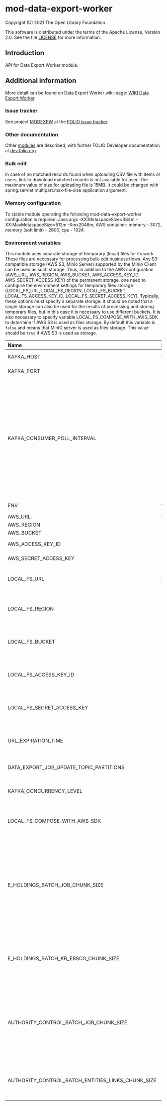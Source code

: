 # mod-data-export-worker

Copyright (C) 2021 The Open Library Foundation

This software is distributed under the terms of the Apache License,
Version 2.0. See the file [LICENSE](LICENSE) for more information.

## Introduction
API for Data Export Worker module.

## Additional information
More detail can be found on Data Export Worker wiki-page: [WIKI Data Export Worker](https://wiki.folio.org/pages/viewpage.action?pageId=52134948).

### Issue tracker
See project [MODEXPW](https://issues.folio.org/browse/MODEXPW)
at the [FOLIO issue tracker](https://dev.folio.org/guidelines/issue-tracker).

### Other documentation
Other [modules](https://dev.folio.org/source-code/#server-side) are described,
with further FOLIO Developer documentation at
[dev.folio.org](https://dev.folio.org/)

### Bulk edit
In case of no matched records found when uploading CSV file with items or users, link to download matched records is not available for user.
The maximum value of size for uploading file is 15MB. It could be changed with spring.servlet.multipart.max-file-size application argument.

### Memory configuration
To stable module operating the following mod-data-export-worker configuration is required: Java args -XX:MetaspaceSize=384m -XX:MaxMetaspaceSize=512m -Xmx2048m,
AWS container: memory - 3072, memory (soft limit) - 2600, cpu - 1024.

### Environment variables
This module uses separate storage of temporary (local) files for its work. These files are necessary for processing bulk-edit business flows. 
Any S3-compatible storage (AWS S3, Minio Server) supported by the Minio Client can be used as such storage. Thus, in addition to the 
AWS configuration (AWS_URL, AWS_REGION, AWS_BUCKET, AWS_ACCESS_KEY_ID, AWS_SECRET_ACCESS_KEY) of the permanent storage, 
one need to configure the environment settings for temporary files storage (LOCAL_FS_URL, LOCAL_FS_REGION, LOCAL_FS_BUCKET, LOCAL_FS_ACCESS_KEY_ID, LOCAL_FS_SECRET_ACCESS_KEY). 
Typically, these options must specify a separate storage. It should be noted that a single storage can also be used for the results of processing and storing temporary files, 
but in this case it is necessary to use different buckets.
It is also necessary to specify variable LOCAL_FS_COMPOSE_WITH_AWS_SDK to determine if AWS S3 is used as files storage. By default this variable is `false` and means that MinIO server is used as files storage.
This value should be `true` if AWS S3 is used as storage.

| Name                                              | Default value          | Description                                                                                                                                                                                           |
|:--------------------------------------------------|:-----------------------|:------------------------------------------------------------------------------------------------------------------------------------------------------------------------------------------------------|
| KAFKA_HOST                                        | localhost              | Kafka broker hostname                                                                                                                                                                                 |
| KAFKA_PORT                                        | 9092                   | Kafka broker port                                                                                                                                                                                     |
| KAFKA_CONSUMER_POLL_INTERVAL                      | 3600000                | Max interval before next poll. If long record processing is in place and interval exceeded then consumer will be kicked out of the group and another consumer will start processing the same message. |
| ENV                                               | folio                  | Environment name                                                                                                                                                                                      |
| AWS_URL                                           | http://127.0.0.1:9000/ | AWS url                                                                                                                                                                                               |
| AWS_REGION                                        | -                      | AWS region                                                                                                                                                                                            |
| AWS_BUCKET                                        | -                      | AWS bucket                                                                                                                                                                                            |
| AWS_ACCESS_KEY_ID                                 | -                      | AWS access key                                                                                                                                                                                        |
| AWS_SECRET_ACCESS_KEY                             | -                      | AWS secret key                                                                                                                                                                                        |
| LOCAL_FS_URL                                      | http://127.0.0.1:9000/ | S3-compatible local files storage url                                                                                                                                                                 |
| LOCAL_FS_REGION                                   | -                      | S3-compatible local files storage region                                                                                                                                                              |
| LOCAL_FS_BUCKET                                   | -                      | S3-compatible local files storage bucket                                                                                                                                                              |
| LOCAL_FS_ACCESS_KEY_ID                            | -                      | S3-compatible local files storage access key                                                                                                                                                          |
| LOCAL_FS_SECRET_ACCESS_KEY                        | -                      | S3-compatible local files storage secret key                                                                                                                                                          |
| URL_EXPIRATION_TIME                               | 604800                 | Presigned url expiration time (in seconds)                                                                                                                                                            |
| DATA_EXPORT_JOB_UPDATE_TOPIC_PARTITIONS           | 50                     | Number of partitions for topic                                                                                                                                                                        |
| KAFKA_CONCURRENCY_LEVEL                           | 30                     | Concurrency level of kafka listener                                                                                                                                                                   |
| LOCAL_FS_COMPOSE_WITH_AWS_SDK                     | false                  | Specify if AWS S3 is used as local files storage                                                                                                                                                      |
| E_HOLDINGS_BATCH_JOB_CHUNK_SIZE                   | 100                    | Specify chunk size for eHoldings export job which will be used to query data from kb-ebsco, write to database, read from database and write to file                                                   |
| E_HOLDINGS_BATCH_KB_EBSCO_CHUNK_SIZE              | 100                    | Amount to retrieve per request to mod-kb-ebsco-java (100 is max acceptable value)                                                                                                                     |
| AUTHORITY_CONTROL_BATCH_JOB_CHUNK_SIZE            | 100                    | Specify chunk size for authority control export job which will be used to query data from entities-links, and write to file                                                                           |
| AUTHORITY_CONTROL_BATCH_ENTITIES_LINKS_CHUNK_SIZE | 100                    | Amount to retrieve per request to mod-entities-links                                                                                                                                                  |
